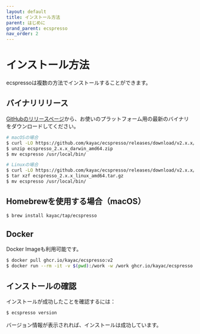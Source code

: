 ```yaml
---
layout: default
title: インストール方法
parent: はじめに
grand_parent: ecspresso
nav_order: 2
---
```


# インストール方法

ecspressoは複数の方法でインストールすることができます。

## バイナリリリース

[GitHubのリリースページ](https://github.com/kayac/ecspresso/releases)から、お使いのプラットフォーム用の最新のバイナリをダウンロードしてください。

```bash
# macOSの場合
$ curl -LO https://github.com/kayac/ecspresso/releases/download/v2.x.x/ecspresso_2.x.x_darwin_amd64.zip
$ unzip ecspresso_2.x.x_darwin_amd64.zip
$ mv ecspresso /usr/local/bin/

# Linuxの場合
$ curl -LO https://github.com/kayac/ecspresso/releases/download/v2.x.x/ecspresso_2.x.x_linux_amd64.tar.gz
$ tar xzf ecspresso_2.x.x_linux_amd64.tar.gz
$ mv ecspresso /usr/local/bin/
```

## Homebrewを使用する場合（macOS）

```bash
$ brew install kayac/tap/ecspresso
```

## Docker

Docker Imageも利用可能です。

```bash
$ docker pull ghcr.io/kayac/ecspresso:v2
$ docker run --rm -it -v $(pwd):/work -w /work ghcr.io/kayac/ecspresso:v2 --help
```

## インストールの確認

インストールが成功したことを確認するには：

```bash
$ ecspresso version
```

バージョン情報が表示されれば、インストールは成功しています。
